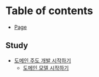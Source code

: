 # Table of contents

* [Page](README.md)

## Study

* [도메인 주도 개발 시작하기](study/undefined/README.md)
  * [도메인 모델 시작하기](study/undefined/undefined.md)
